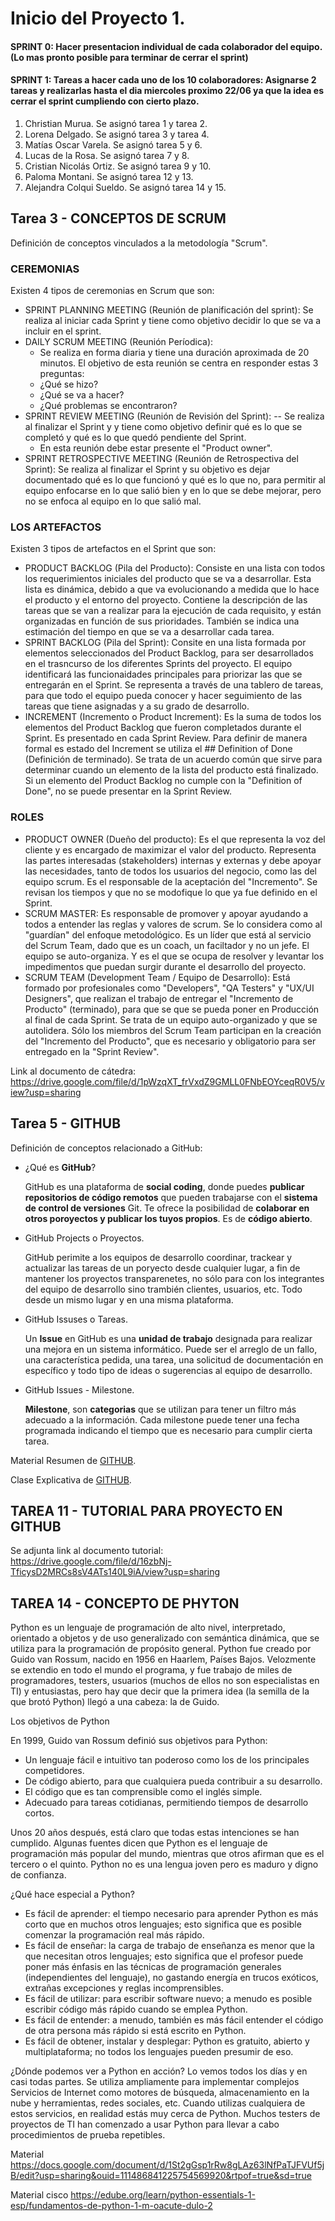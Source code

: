 # Inicio del Proyecto 1.

#### SPRINT 0: Hacer presentacion individual de cada colaborador del equipo. (Lo mas pronto posible para terminar de cerrar el sprint)
#### SPRINT 1: Tareas a hacer cada uno de los 10 colaboradores: Asignarse 2 tareas y realizarlas hasta el dia miercoles proximo 22/06 ya que la idea es cerrar el sprint cumpliendo con cierto plazo.

1) Christian Murua. Se asignó tarea 1 y tarea 2.
2) Lorena Delgado. Se asignó tarea 3 y tarea 4.
3) Matías Oscar Varela. Se asignó tarea 5 y 6.
4) Lucas de la Rosa. Se asignó tarea 7 y 8.
5) Cristian Nicolás Ortiz. Se asignó tarea 9 y 10.
6) Paloma Montani. Se asignó tarea 12 y 13.
7) Alejandra Colqui Sueldo. Se asignó tarea 14 y 15. 


## Tarea 3 - CONCEPTOS DE SCRUM 
Definición de conceptos vinculados a la metodología "Scrum". 

### CEREMONIAS
Existen 4 tipos de ceremonias en Scrum que son: 

- SPRINT PLANNING MEETING (Reunión de planificación del sprint):
    Se realiza al iniciar cada Sprint y tiene como objetivo decidir lo que se va a incluir en el sprint.
- DAILY SCRUM MEETING (Reunión Períodica): 
    - Se realiza en forma diaria y tiene una duración aproximada de 20 minutos. El objetivo de esta reunión se centra en responder estas 3 preguntas:
    - ¿Qué se hizo?
    - ¿Qué se va a hacer?
    - ¿Qué problemas se encontraron?
- SPRINT REVIEW MEETING (Reunión de Revisión del Sprint): 
    -- Se realiza al finalizar el Sprint y y tiene como objetivo definir qué es lo que se completó y qué es lo que quedó pendiente del Sprint.
    - En esta  reunión debe estar presente el "Product owner".
- SPRINT RETROSPECTIVE MEETING (Reunión de Retrospectiva del Sprint): 
    Se realiza al finalizar el Sprint y su objetivo es dejar documentado qué es lo que funcionó y qué es lo que no, para permitir al equipo enfocarse en lo que salió       bien y en lo que se debe mejorar, pero no se enfoca al equipo en lo que salió mal.
  
 ### LOS ARTEFACTOS 
 Existen 3 tipos de artefactos en el Sprint que son:
  
 - PRODUCT BACKLOG (Pila del Producto):
    Consiste en una lista con todos los requerimientos iniciales del producto que se va a desarrollar. Esta lista es dinámica, debido a que va evolucionando a medida       que lo hace el producto y el entorno del proyecto. Contiene la descripción de las tareas que se van a realizar para la ejecución de cada requisito, y están             organizadas en función de sus prioridades. También se indica una estimación del tiempo en que se va a desarrollar cada tarea. 
 - SPRINT BACKLOG (Pila del Sprint):
    Consite en una lista formada por elementos seleccionados del Product Backlog, para ser desarrollados en el trasncurso de los diferentes Sprints del proyecto.
    El equipo identificará las funcionaidades principales para priorizar las que se entregarán en el Sprint.
    Se representa a través de una tablero de tareas, para que todo el equipo pueda conocer y hacer seguimiento de las tareas que tiene asignadas y a su grado de           desarrollo.
 - INCREMENT (Incremento o Product Increment):
    Es la suma de todos los elementos del Product Backlog que fueron completados durante el Sprint. Es presentado en cada Sprint Review.
    Para definir de manera formal es estado del Increment se utiliza el ## Definition of Done (Definición de terminado).
    Se trata de un acuerdo común que sirve para determinar cuando un elemento de la lista del producto está finalizado.
    Si un elemento del Product Backlog no cumple con la "Definition of Done", no se puede presentar en la Sprint Review.
  
 ### ROLES
 
 - PRODUCT OWNER (Dueño del producto):
    Es el que representa la voz del cliente y es encargado de maximizar el valor del producto.
    Representa las partes interesadas (stakeholders) internas y externas y debe apoyar las necesidades, tanto de todos los usuarios del negocio, como las del equipo       scrum.
    Es el responsable de la aceptación del "Incremento". Se revisan los tiempos y que no se modofique lo que ya fue definido en el Sprint.
 - SCRUM MASTER:
    Es responsable de promover y apoyar ayudando a todos a entender las reglas y valores de scrum.
    Se lo considera como al "guardían" del enfoque metodológico.
    Es un líder que está al servicio del Scrum Team, dado que es un coach, un faciltador y no un jefe. El equipo se auto-organiza.
    Y es el que se ocupa de resolver y levantar los impedimentos que puedan surgir durante el desarrollo del proyecto.
 - SCRUM TEAM (Development Team / Equipo de Desarrollo):
    Está formado por profesionales como "Developers", "QA Testers" y "UX/UI Designers", que realizan el trabajo de entregar el "Incremento de Producto" (terminado),       para que se que se pueda poner en Producción al final de cada Sprint. Se trata de un equipo auto-organizado y que se autolidera.
    Sólo los miembros del Scrum Team participan en la creación del "Incremento del Producto", que es necesario y obligatorio para ser entregado en la "Sprint Review".
   
Link al documento de cátedra: https://drive.google.com/file/d/1pWzqXT_frVxdZ9GMLL0FNbEOYceqR0V5/view?usp=sharing


## Tarea 5 - GITHUB
Definición de conceptos relacionado a GitHub:

- ¿Qué es **GitHub**?
    
  GitHub es una plataforma de **social coding**, donde puedes **publicar repositorios de código remotos** que pueden trabajarse con el **sistema de control
  de versiones** Git.
  Te ofrece la posibilidad de **colaborar en otros poroyectos y publicar los tuyos propios**. Es de **código abierto**.
  
- GitHub Projects o Proyectos.
  
  GitHub perimite a los equipos de desarrollo coordinar, trackear y actualizar las tareas de un poryecto desde cualquier lugar, a fin de mantener los proyectos 
  transparenetes, no sólo para con los integrantes del equipo de desarrollo sino trambién clientes, usuarios, etc. Todo desde un mismo lugar y en una misma plataforma.
  
- GitHub Issuses o Tareas.

  Un **Issue** en GitHub es una **unidad de trabajo** designada para realizar una mejora en un sistema informático. Puede ser el arreglo de un fallo,
  una característica pedida, una tarea, una solicitud de documentación en específico y todo tipo de ideas o sugerencias al equipo de desarrollo. 
  
- GitHub Issues - Milestone.
  
  **Milestone**, son **categorias** que se utilizan para tener un filtro más adecuado a la información. Cada milestone puede tener una fecha programada indicando el
  tiempo que es necesario para cumplir cierta tarea.
  
Material Resumen de [GITHUB](https://docs.google.com/presentation/d/1Zu3uagYlQjuSH4wTqFqs80pzXrEey-fc/edit#slide=id.p1).

Clase Explicativa de [GITHUB](https://www.youtube.com/watch?v=T7FICkd1MAE&feature=youtu.be).

## TAREA 11 - TUTORIAL PARA PROYECTO EN GITHUB

Se adjunta link al documento tutorial: 
https://drive.google.com/file/d/16zbNj-TficysD2MRCs8sV4ATs140L9iA/view?usp=sharing


## TAREA 14 - CONCEPTO DE PHYTON

Python es un lenguaje de programación de alto nivel, interpretado, orientado a objetos y de uso generalizado con semántica dinámica, que se utiliza para la programación de propósito general.
Python fue creado por Guido van Rossum, nacido en 1956 en Haarlem, Países Bajos. Velozmente se extendio en todo el mundo el programa, y fue trabajo de miles de programadores, testers, usuarios (muchos de ellos no son especialistas en TI) y entusiastas, pero hay que decir que la primera idea (la semilla de la que brotó Python) llegó a una cabeza: la de Guido. 

Los objetivos de Python

En 1999, Guido van Rossum definió sus objetivos para Python:

- Un lenguaje fácil e intuitivo tan poderoso como los de los principales competidores.
- De código abierto, para que cualquiera pueda contribuir a su desarrollo.
- El código que es tan comprensible como el inglés simple.
- Adecuado para tareas cotidianas, permitiendo tiempos de desarrollo cortos.

Unos 20 años después, está claro que todas estas intenciones se han cumplido. Algunas fuentes dicen que Python es el lenguaje de programación más popular del mundo, mientras que otros afirman que es el tercero o el quinto. Python no es una lengua joven pero es maduro y digno de confianza.

¿Qué hace especial a Python?
- Es fácil de aprender: el tiempo necesario para aprender Python es más corto que en muchos otros lenguajes; esto significa que es posible comenzar la programación real más rápido.
- Es fácil de enseñar: la carga de trabajo de enseñanza es menor que la que necesitan otros lenguajes; esto significa que el profesor puede poner más énfasis en las técnicas de programación generales (independientes del lenguaje), no gastando energía en trucos exóticos, extrañas excepciones y reglas incomprensibles.
- Es fácil de utilizar: para escribir software nuevo; a menudo es posible escribir código más rápido cuando se emplea Python.
- Es fácil de entender: a menudo, también es más fácil entender el código de otra persona más rápido si está escrito en Python.
- Es fácil de obtener, instalar y desplegar: Python es gratuito, abierto y multiplataforma; no todos los lenguajes pueden presumir de eso.

¿Dónde podemos ver a Python en acción?
Lo vemos todos los días y en casi todas partes. Se utiliza ampliamente para implementar complejos Servicios de Internet como motores de búsqueda, almacenamiento en la nube y herramientas, redes sociales, etc. Cuando utilizas cualquiera de estos servicios, en realidad estás muy cerca de Python. Muchos testers de proyectos de TI han comenzado a usar Python para llevar a cabo procedimientos de prueba repetibles. 

Material 
https://docs.google.com/document/d/1St2gGsp1rRw8gLAz63lNfPaTJFVUf5jB/edit?usp=sharing&ouid=111486841225754569920&rtpof=true&sd=true

Material cisco https://edube.org/learn/python-essentials-1-esp/fundamentos-de-python-1-m-oacute-dulo-2




